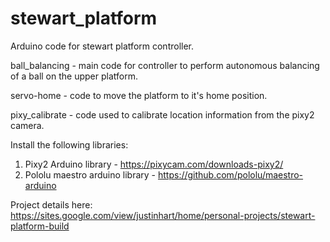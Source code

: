 # stewart_platform
Arduino code for stewart platform controller. 

ball_balancing - main code for controller to perform autonomous balancing of a ball on the upper platform.

servo-home - code to move the platform to it's home position.

pixy_calibrate - code used to calibrate location information from the pixy2 camera.

Install the following libraries:
  1. Pixy2 Arduino library - https://pixycam.com/downloads-pixy2/
  2. Pololu maestro arduino library - https://github.com/pololu/maestro-arduino

Project details here: https://sites.google.com/view/justinhart/home/personal-projects/stewart-platform-build
